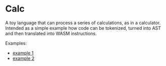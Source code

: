# Calc

A toy language that can process a series of calculations, as in a calculator.
Intended as a simple example how code can be tokenized, turned into AST
and then translated into WASM instructions.

Examples:

* <a href="http://htmlpreview.github.io/?https://github.com/almarklein/pywasm/blob/master/play_calc/calc1.html" target="_blank">
  example 1</a>
* <a href="http://htmlpreview.github.io/?https://github.com/almarklein/pywasm/blob/master/play_calc/calc2.html" target="_blank">
  example 2</a>
